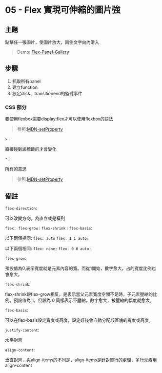 # 05 - Flex 實現可伸縮的圖片強 

## 主題

點擊任一張圖片，使圖片放大，兩側文字向內滑入

>Demo: [Flex-Panel-Gallery](https://des86532.github.io/javascript-30/05_Flex-Panel-Gallery/index.html)

## 步驟

1. 抓取所有panel
2. 建立function 
3. 設定click、transitionend的監聽事件

### CSS 部分

要使用flexbox需要display:flex才可以使用flexbox的語法

>參照:[MDN-setProperty](https://developer.mozilla.org/zh-CN/docs/Web/CSS/flex)

`>` :

直接碰到該標籤的才會變化

`*` :

所有的意思

>參照:[MDN-setProperty](https://pjchender.blogspot.com/2015/07/css.html)

## 備註

`flex-direction`:

可以改變方向，為直立或是橫列

`flex: flex-grow｜flex-shrink｜flex-basis`:

以下兩個相同:
`flex: auto`
`flex: 1 1 auto;`

以下兩個相同:
`flex: none;`
`flex: 0 0 auto;`

`flex-grow`:

預設值為0,表示寬度就是元素內容的寬。而從1開始，數字愈大，占的寬度比例也會愈大。

`flex-shrink`:

flex-shrink跟flex-grow相反，是表示當父元素寬度空間不足時，子元素壓縮的比例。預設值為 1，但設為 0 同樣表示不壓縮，數字愈大，被壓縮的幅度就愈大。

`flex-basis`:

可以在flex-basis設定寬度或高度，設定好後會自動分配該區塊的寬度或高度。

`justify-content`:

水平對齊

`align-content`:

垂直對齊，與align-items的不同是，align-items是針對單行的處理，多行元素用align-content
